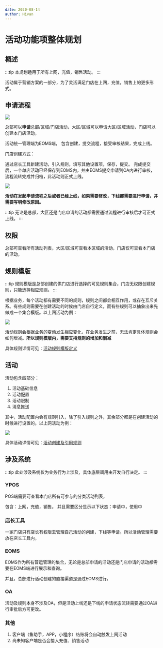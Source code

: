 ```yaml
---
date: 2020-08-14
author: Hivan
---
```


# 活动功能项整体规划

## 概述

:::tip
本规划适用于所有上网，充值，销售活动。
:::

活动属于营销方案的一部分，为了灵活满足门店在上网，充值，销售上的更多形式。


## 申请流程

![](http://qiniu.hivan.me/mweb/2020-08/15973997633704.jpg)

总部可以**申请**总部/区域/门店活动，大区/区域可以申请大区/区域活动，门店可以创建本门店活动。

活动统一管理端为EOMS端， 包含创建，提交流程，接受审核结果，完成上线。

门店创建方式：

通过店长工具新建活动，引入规则，填写其他设置项，保存，提交。 完成提交后，一个单店活动已经保存到EOMS内，并由EOMS提交申请到OA内进行审核，流程流转完成并归档，此活动则正式上线。

![](http://qiniu.hivan.me/mweb/2020-08/15974007261790.jpg)

**活动在发起申请流程之后或者已经上线，如果需要修改，下线都需要进行申请，并需要写明修改原因。**

:::tip
无论是总部，大区还是门店申请的活动都需要通过流程进行审核后才可正式上线。
:::

## 权限

总部可查看所有活动列表，大区/区域可查看本区域的活动，门店仅可查看本门店的活动。

## 规则模版

:::tip
规则模版是总部创建的供门店进行选择的可见规则集合，门店无权限创建规则，只能选择相应规则。
:::

根据业务，每个活动都有需要不同的规则，规则之间都会相互作用，或存在互斥关系。有些规则需要在创建活动的时候由门店自行定义，而有些规则可以抽象出来先做成一个集合模版。以上网活动为例：

![](http://qiniu.hivan.me/mweb/2020-08/15974014552675.jpg)

活动规则会根据业务的变动发生相应变化，在业务发生之前，无法肯定具体规则会如何增减。**所以规则模版内，需要支持规则的增加和删减**

具体规则详情可见：[活动规则模版定义](./rule.md)

## 活动

活动包含四部分：
1. 活动基础信息
2. 活动配置
3. 活动限制
4. 消息推送

其中，活动配置内会有规则引入，除了引入规则之外，其余部分都是在创建活动的时候进行设置的。以上网活动为例：

![](http://qiniu.hivan.me/mweb/2020-08/15974019470231.jpg)

具体活动详情可见：[活动创建及引用规则](./fun_create&introduce.md)

## 涉及系统

:::tip
此处涉及系统仅为业务行为上涉及，具体底层调用由开发自行决定。
:::

### YPOS

POS端需要可查看本门店所有可参与的分类活动列表，

包含：上网，充值，销售，
并且需要区分显示以下状态：申请中，使用中

### 店长工具

一家门店只有店长有权限去管理自己活动的创建，下线等申请。所以活动管理需要放在店长工具内。

### EOMS

EOMS作为所有营运管理的集合，无论是总部申请的活动还是门店申请的活动都需要在EOMS端进行展示和查询。

并且，总部进行活动创建的直接渠道是通过EOMS进行。

### OA

活动及规则本身不涉及OA，但是活动上线还是下线的申请状态流转需要通过OA进行审批后方可更改。

### 其他

1. 客户端（鱼助手，APP，小程序）结账将会自动触发上网活动
2. 尚未知客户端是否会接入充值、销售活动
